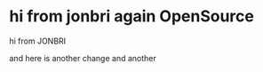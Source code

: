 hi from jonbri again
OpenSource
==========

hi from JONBRI


and here is another change
and another
